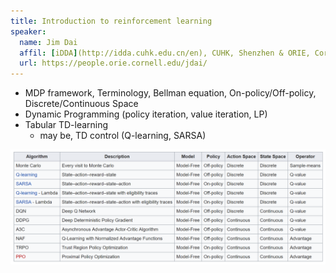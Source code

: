 ```yaml
---
title: Introduction to reinforcement learning
speaker:
  name: Jim Dai
  affil: [iDDA](http://idda.cuhk.edu.cn/en), CUHK, Shenzhen & ORIE, Cornell
  url: https://people.orie.cornell.edu/jdai/
---
```


- MDP framework, Terminology, Bellman equation, On-policy/Off-policy, Discrete/Continuous Space
- Dynamic Programming (policy iteration, value iteration, LP)
- Tabular TD-learning 
  - may be, TD control (Q-learning, SARSA)

<img src="/static/img/comp_rl_alg.png" alt="Comparison of reinforcement learning algorithms" width="800" align="middle">